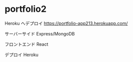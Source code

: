 # portfolio2

Heroku へデプロイ
https://portfolio-app213.herokuapp.com/

サーバーサイド
Express/MongoDB

フロントエンド
React

デプロイ
Heroku
